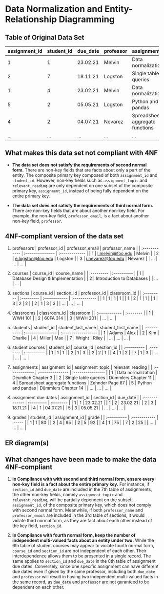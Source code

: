 # Data Normalization and Entity-Relationship Diagramming
## Table of Original Data Set
| assignment_id | student_id | due_date | professor | assignment_topic                | classroom | grade | relevant_reading    | professor_email   |
| :------------ | :--------- | :------- | :-------- | :------------------------------ | :-------- | :---- | :------------------ | :---------------- |
| 1             | 1          | 23.02.21 | Melvin    | Data normalization              | WWH 101   | 80    | Deumlich Chapter 3  | l.melvin@foo.edu  |
| 2             | 7          | 18.11.21 | Logston   | Single table queries            | 60FA 314  | 25    | Dümmlers Chapter 11 | e.logston@foo.edu |
| 1             | 4          | 23.02.21 | Melvin    | Data normalization              | WWH 101   | 75    | Deumlich Chapter 3  | l.melvin@foo.edu  |
| 5             | 2          | 05.05.21 | Logston   | Python and pandas               | 60FA 314  | 92    | Dümmlers Chapter 14 | e.logston@foo.edu |
| 4             | 2          | 04.07.21 | Nevarez   | Spreadsheet aggregate functions | WWH 201   | 65    | Zehnder Page 87     | i.nevarez@foo.edu |
| ...           | ...        | ...      | ...       | ...                             | ...       | ...   | ...                 | ...               |

## What makes this data set not compliant with 4NF
- **The data set does not satisfy the requirements of second normal form.** There are non-key fields that are facts about only a part of the entity. The composite primary key composed of both `assignment_id` and `student_id`. However, non-key fields such as `assignment_topic` and `relevant_reading` are only dependent on one subset of the composite primary key, `assignment_id`, instead of being fully dependent on the entire primary key.

- **The data set does not satisfy the requirements of third normal form.** There are non-key fields that are about another non-key field. For example, the non-key field, `professor_email`, is a fact about another non-key field, `professor`.

## 4NF-compliant version of the data set
1. professors
| professor_id  | professor_email  | professor_name |
| :------------ | :--------------- | :------------- |
| 1  | l.melvin@foo.edu  | Melvin  |
| 2  | e.logston@foo.edu  | Logston  |
| 3  | i.nevarez@foo.edu  | Nevarez  |
| ...  | ...  | ...  |

2. courses
| course_id  | course_name |
| :--------- | :---------- |
| 1  | Database Design & Implementation  |
| 2  | Introduction to Databases  |
| ...  | ...  |

3. sections
| course_id  | section_id | professor_id  | classroom_id  |
| :--------- | :--------- | :------------ | :------------ |
| 1  | 1  | 1  | 1  |
| 1  | 2  | 1  | 1  |
| 1  | 3  | 2  | 2  |
| 2  | 1  | 3  | 3  |
| ...  | ...  | ...  |

4. classrooms
| classroom_id  | classroom |
| :------------ | :-------- |
| 1  | WWH 101  |
| 2  | 60FA 314  |
| 3  | WWH 201  |
| ...  | ...  |


5. students
| student_id  | student_last_name | student_first_name  |
| :---------- | :---------------- | :------------------ |
| 1  | Adams  | Alex  |
| 2  | Kim  | Charlie  |
| 4  | Miller  | Max  |
| 7  | Wright  | Riley  |
| ...  | ...  | ...   |

6. student courses
| student_id  | course_id | section_id  |
| :---------- | :-------- | :---------- |
| 1  | 1  | 1  |
| 2  | 1  | 3  |
| 2  | 2  | 1  |
| 4  | 1  | 2  |
| 7  | 1  | 3  |
| ...  | ...  | ...   |

7. assignments
| assignment_id  | assignment_topic | relevant_reading  |
| :------------- | :--------------- | :---------------- |
| 1  | Data normalization  | Deumlich Chapter 3  |
| 2  | Single table queries  | Dümmlers Chapter 11  |
| 4  | Spreadsheet aggregate functions  | Zehnder Page 87  |
| 5  | Python and pandas  | Dümmlers Chapter 14  |
| ...  | ...  | ...  |

8. assignment due dates
| assignment_id  | section_id | due_date  |
| :------------- | :--------- | :-------- |
| 1  | 1  | 23.02.21  |
| 1  | 2  | 23.02.21  |
| 2  | 3  | 18.11.21  |
| 4  | 1  | 04.07.21  |
| 5  | 3  | 05.05.21  |
| ...  | ...  | ...   |

9. grades
| student_id  | assignment_id | grade  |
| :---------- | :------------ | :----- |
| 1  | 1  | 80  |
| 2  | 4  | 65  |
| 2  | 5  | 92  |
| 4  | 1  | 75  |
| 7  | 2  | 25  |
| ...  | ...  | ...   |


## ER diagram(s)

## What changes have been made to make the data 4NF-compliant
1. **In Compliance with with second and third normal form, ensure every non-key field is a fact about the entire primary key.** For instance, if `section_id` and `due_date` are included in the 7th table of assignments, the other non-key fields, namely `assignment_topic` and `relevant_reading`, will be partially dependent on the subset, `assignment_id`, of the composite primary key, which does not comply with second normal form. Meanwhile, if both `professor_name` and `professor_email` are included in the 3rd table of sections, it would violate third normal form, as they are fact about each other instead of the key field, `section_id`.

2. **In Compliance with fourth normal form, keep the number of independent multi-valued facts about an entity under two.** While the 6th table of student courses may appear to violate fourth normal form, `course_id` and `section_id` are not independent of each other. Their interdependence allows them to be presented in a single record. The same applies to `section_id` and `due_date` in the 8th table of assignment due dates. Conversely, since one specific assignment can have different due dates even if given by the same professor, including both `due_date` and `professor` will result in having two independent multi-valued facts in the same record, as `due_date` and `professor` are not guranteed to be dependent on each other.